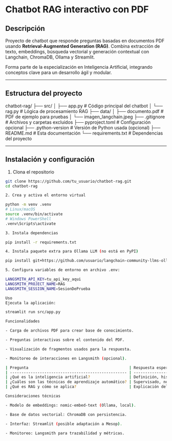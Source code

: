 # Chatbot RAG interactivo con PDF

## Descripción

Proyecto de chatbot que responde preguntas basadas en documentos PDF usando **Retrieval-Augmented Generation (RAG)**. Combina extracción de texto, embeddings, búsqueda vectorial y generación contextual con Langchain, ChromaDB, Ollama y Streamlit.

Forma parte de la especialización en Inteligencia Artificial, integrando conceptos clave para un desarrollo ágil y modular.

---

## Estructura del proyecto

chatbot-rag/
├── src/
│ ├── app.py # Código principal del chatbot
│ └── rag.py # Lógica de procesamiento RAG
├── data/
│ ├── documento.pdf # PDF de ejemplo para pruebas
│ └── imagen_langchain.jpeg
├── .gitignore # Archivos y carpetas excluidos
├── pyproject.toml # Configuración opcional
├── .python-version # Versión de Python usada (opcional)
├── README.md # Esta documentación
└── requirements.txt # Dependencias del proyecto


---

## Instalación y configuración

1. Clona el repositorio

```bash
git clone https://github.com/tu_usuario/chatbot-rag.git
cd chatbot-rag

2. Crea y activa el entorno virtual

python -m venv .venv
# Linux/macOS
source .venv/bin/activate
# Windows PowerShell
.venv\Scripts\activate

3. Instala dependencias

pip install -r requirements.txt

4. Instala paquete extra para Ollama LLM (no está en PyPI)

pip install git+https://github.com/usuario/langchain-community-llms-ollama.git

5. Configura variables de entorno en archivo .env:

LANGSMITH_API_KEY=tu_api_key_aqui
LANGSMITH_PROJECT_NAME=RAG
LANGSMITH_SESSION_NAME=SesionDePrueba

Uso
Ejecuta la aplicación:

streamlit run src/app.py

Funcionalidades

- Carga de archivos PDF para crear base de conocimiento.

- Preguntas interactivas sobre el contenido del PDF.

- Visualización de fragmentos usados para la respuesta.

- Monitoreo de interacciones en Langsmith (opcional).

| Pregunta                                            | Respuesta esperada                                     |
| --------------------------------------------------- | ------------------------------------------------------ |
| ¿Qué es la inteligencia artificial?                 | Definición, historia y clasificación de la IA.         |
| ¿Cuáles son las técnicas de aprendizaje automático? | Supervisado, no supervisado y por refuerzo.            |
| ¿Qué es RAG y cómo se aplica?                       | Explicación del método Retrieval-Augmented Generation. |

Consideraciones técnicas

- Modelo de embeddings: nomic-embed-text (Ollama, local).

- Base de datos vectorial: ChromaDB con persistencia.

- Interfaz: Streamlit (posible adaptación a Mesop).

- Monitoreo: Langsmith para trazabilidad y métricas.


